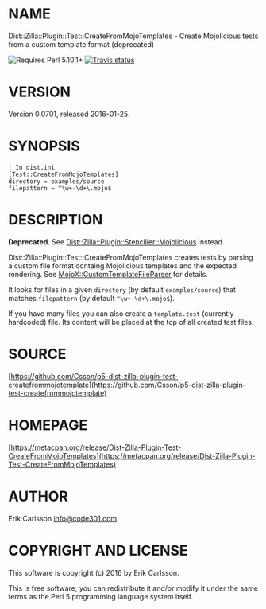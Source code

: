 # NAME

Dist::Zilla::Plugin::Test::CreateFromMojoTemplates - Create Mojolicious tests from a custom template format (deprecated)

![Requires Perl 5.10.1+](https://img.shields.io/badge/perl-5.10.1+-brightgreen.svg) [![Travis status](https://api.travis-ci.org/Csson/p5-dist-zilla-plugin-test-createfrommojotemplate.svg?branch=master)](https://travis-ci.org/Csson/p5-dist-zilla-plugin-test-createfrommojotemplate) 

# VERSION

Version 0.0701, released 2016-01-25.

# SYNOPSIS

    ; In dist.ini
    [Test::CreateFromMojoTemplates]
    directory = examples/source
    filepattern = ^\w+-\d+\.mojo$

# DESCRIPTION

**Deprecated**. See [Dist::Zilla::Plugin::Stenciller::Mojolicious](https://metacpan.org/pod/Dist::Zilla::Plugin::Stenciller::Mojolicious) instead.

Dist::Zilla::Plugin::Test::CreateFromMojoTemplates creates tests by parsing a custom file format
containg Mojolicious templates and the expected rendering. See [MojoX::CustomTemplateFileParser](https://metacpan.org/pod/MojoX::CustomTemplateFileParser) for details.

It looks for files in a given `directory` (by default `examples/source`) that matches `filepattern` (by default `^\w+-\d+\.mojo$`).

If you have many files you can also create a `template.test` (currently hardcoded) file. Its content will be placed at the top of all created test files.

# SOURCE

[https://github.com/Csson/p5-dist-zilla-plugin-test-createfrommojotemplate](https://github.com/Csson/p5-dist-zilla-plugin-test-createfrommojotemplate)

# HOMEPAGE

[https://metacpan.org/release/Dist-Zilla-Plugin-Test-CreateFromMojoTemplates](https://metacpan.org/release/Dist-Zilla-Plugin-Test-CreateFromMojoTemplates)

# AUTHOR

Erik Carlsson <info@code301.com>

# COPYRIGHT AND LICENSE

This software is copyright (c) 2016 by Erik Carlsson.

This is free software; you can redistribute it and/or modify it under
the same terms as the Perl 5 programming language system itself.

